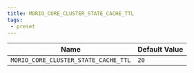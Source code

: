 ```yaml
---
title: MORIO_CORE_CLUSTER_STATE_CACHE_TTL
tags: 
 - preset
---
```





<!-- MORIO_AUTO_GENERATED_CONTENT_STARTS - Manual changes made below will be overwritten -->
| Name | Default Value |
|------|---------------|
| `MORIO_CORE_CLUSTER_STATE_CACHE_TTL` | `20` |
<!-- MORIO_AUTO_GENERATED_CONTENT_ENDS - Manual changes made above will be overwritten -->
